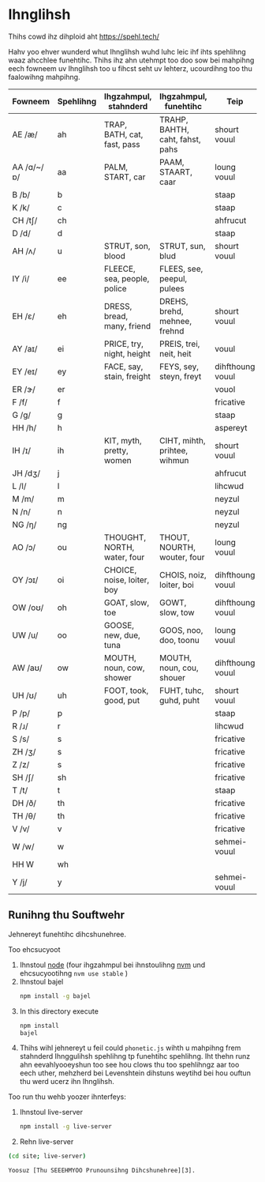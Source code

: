 
# Ihnglihsh

Thihs cowd ihz dihploid aht  https://spehl.tech/ 

Hahv yoo ehver wunderd whut Ihnglihsh wuhd luhc leic ihf
ihts spehlihng waaz ahcchlee funehtihc.
Thihs ihz ahn utehmpt too doo sow bei mahpihng eech fowneem
uv Ihnglihsh too u fihcst seht uv lehterz, ucourdihng too thu faalowihng mahpihng.

| Fowneem | Spehlihng | Ihgzahmpul, stahnderd | Ihgzahmpul, funehtihc | Teip |
|---|---|---|---|---| 
| AE /æ/ | ah | TRAP, BATH, cat, fast, pass | TRAHP, BAHTH, caht, fahst, pahs | shourt vouul  |
| AA /ɑ/~/ɒ/ | aa | PALM, START, car | PAAM, STAART, caar | loung vouul  |
| B /b/ | b | | | staap  |
| K /k/ | c | | | staap  |
| CH /tʃ/ | ch | | | ahfrucut  |
| D /d/ | d | | | staap  |
| AH /ʌ/ | u | STRUT, son, blood | STRUT, sun, blud | shourt vouul  |
| IY /i/ | ee | FLEECE, sea, people, police | FLEES, see, peepul, pulees  |
| EH /ɛ/ | eh | DRESS, bread, many, friend | DREHS, brehd, mehnee, frehnd | shourt vouul  |
| AY /aɪ/ | ei | PRICE, try, night, height | PREIS, trei, neit, heit | vouul  |
| EY /eɪ/ | ey | FACE, say, stain, freight | FEYS, sey, steyn, freyt | dihfthoung vouul  |
| ER /ɝ/ | er | | | vouol |
| F /f/ | f | | | fricative |
| G /ɡ/ | g | | | staap  |
| HH /h/ | h | | | aspereyt |
| IH /ɪ/ | ih | KIT, myth, pretty, women | CIHT, mihth, prihtee, wihmun | shourt vouul  |
| JH /dʒ/ | j | | | ahfrucut  |
| L /l/ | l | | | lihcwud  |
| M /m/ | m | | | neyzul  |
| N /n/ | n | | | neyzul  |
| NG /ŋ/ | ng | | | neyzul  |
| AO /ɔ/ | ou | THOUGHT, NORTH, water, four | THOUT, NOURTH, wouter, four | loung vouul  |
| OY /ɔɪ/ | oi | CHOICE, noise, loiter, boy | CHOIS, noiz, loiter, boi | dihfthoung vouul  |
| OW /oʊ/ | oh | GOAT, slow, toe | GOWT, slow, tow | dihfthoung vouul  |
| UW /u/ | oo | GOOSE, new, due, tuna | GOOS, noo, doo, toonu | loung vouul  |
| AW /aʊ/ | ow | MOUTH, noun, cow, shower | MOUTH, noun, cou, shouer | dihfthoung vouul  |
| UH /ʊ/ | uh | FOOT, took, good, put | FUHT, tuhc, guhd, puht | shourt vouul  |
| P /p/ | p | | | staap  |
| R /ɹ/ | r | | | lihcwud  |
| S /s/ | s | | | fricative |
| ZH /ʒ/ | s | | | fricative |
| Z /z/ | s | | | fricative |
| SH /ʃ/ | sh | | | fricative |
| T /t/ | t | | | staap  |
| DH /ð/ | th | | | fricative |
| TH /θ/ | th | | | fricative |
| V /v/ | v | | | fricative |
| W /w/ | w | | |  sehmei-vouul  |
| HH W | wh |
| Y /j/ | y | | |  sehmei-vouul  |
 ## Runihng thu Souftwehr

Jehnereyt funehtihc dihcshunehree.

Too ehcsucyoot

1. Ihnstoul [node][1] (four ihgzahmpul bei ihnstoulihng [nvm][2] und ehcsucyootihng `nvm use stable` )
2. Ihnstoul  bajel
   ```sh
   npm install -g bajel
   ```
3. In this directory execute
   ```sh
   npm install
   bajel
   ```
4.  Thihs wihl jehnereyt u feil could  `phonetic.js`  wihth u mahpihng frem stahnderd Ihnggulihsh spehlihng tp funehtihc spehlihng. Iht thehn runz ahn eevahlyooeyshun too see hou clows thu too spehlihngz aar too eech uther, mehzherd bei Levenshtein dihstuns weytihd bei hou ouftun thu werd ucerz ihn Ihnglihsh.

Too run thu wehb yoozer ihnterfeys:

1. Ihnstoul live-server
   ```sh
   npm install -g live-server
   ```
2.  Rehn live-server
   ```sh
   (cd site; live-server)
   ```
    Yoosuz [Thu SEEEHMYOO Prunounsihng Dihcshunehree][3].
 
[1]: https://nodejs.org/en/
[2]: https://github.com/nvm-sh/nvm
[3]: http://www.speech.cs.cmu.edu/cgi-bin/cmudict

